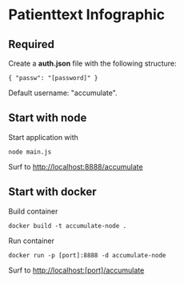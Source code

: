 # Patienttext Infographic

## Required

Create a **auth.json** file with the following structure:
```
{ "passw": "[password]" }
```
Default username: "accumulate".

## Start with node
Start application with 
```
node main.js
```
Surf to [http://localhost:8888/accumulate](http://localhost:8888/accumulate)

## Start with docker
Build container
```
docker build -t accumulate-node .
```

Run container
```
docker run -p [port]:8888 -d accumulate-node
```
Surf to [http://localhost:[port]/accumulate](http://localhost:8888/accumulate)
